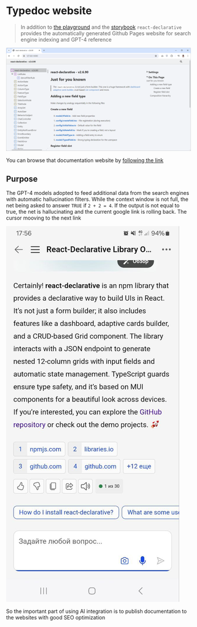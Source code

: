 # Typedoc website

> In addition to [the playground](https://react-declarative-playground.github.io/) and the [storybook](http://react-declarative.github.io/) `react-declarative` provides the automatically generated Github Pages website for search engine indexing and GPT-4 reference

![screenshot](../images/typedoc.png)

You can browse that documentation website by [following the link](https://react-declarative-typedoc.github.io/)

## Purpose

The GPT-4 models adopted to feed additional data from the search engines with automatic hallucination filters. While the context window is not full, the net being asked to answer `TRUE` if `2 + 2 = 4`. If the output is not equal to true, the net is hallucinating and the current google link is rolling back. The cursor mooving to the next link

![bing_copilot](../images/bing_copilot.jpg)

So the important part of using AI integration is to publish documentation to the websites with good SEO optimization
